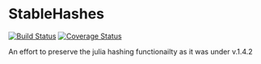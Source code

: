 # StableHashes
[![Build Status](https://travis-ci.com/grero/StableHashes.jl.svg?branch=master)](https://travis-ci.com/grero/StableHashes.jl)
[![Coverage Status](https://coveralls.io/repos/github/grero/StableHashes.jl/badge.svg?branch=master)](https://coveralls.io/github/grero/StableHashes.jl?branch=master)

An effort to preserve the julia hashing functionailty as it was under v.1.4.2
